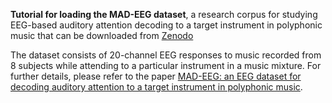**Tutorial for loading the MAD-EEG dataset**, a research corpus for studying EEG-based auditory attention decoding to a target instrument in polyphonic music that can be downloaded from [Zenodo](https://zenodo.org/records/4537751#.YS5MOI4zYuU)

The dataset consists of 20-channel EEG responses to music recorded from 8 subjects while attending to a particular instrument in a music mixture. For further details, please refer to the paper [MAD-EEG: an EEG dataset for decoding auditory attention to a target instrument in polyphonic music](https://telecom-paris.hal.science/hal-02291882v1).
